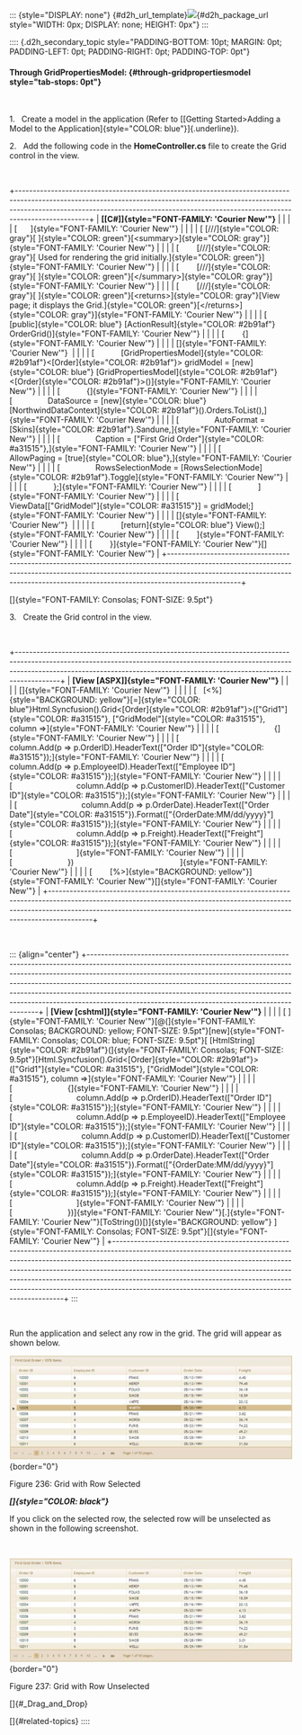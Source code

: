 ::: {style="DISPLAY: none"}
[](ms-xhelp:///?Id=d2h_url_template){#d2h_url_template}![](!package_url!){#d2h_package_url style="WIDTH: 0px; DISPLAY: none; HEIGHT: 0px"}
:::

:::: {.d2h_secondary_topic style="PADDING-BOTTOM: 10pt; MARGIN: 0pt; PADDING-LEFT: 0pt; PADDING-RIGHT: 0pt; PADDING-TOP: 0pt"}
#### Through GridPropertiesModel: {#through-gridpropertiesmodel style="tab-stops: 0pt"}

 

1.   Create a model in the application (Refer to [[Getting Started\>Adding a Model to the Application]{style="COLOR: blue"}]{.underline}).

2.   Add the following code in the **HomeController.cs** file to create the Grid control in the view.

 

+--------------------------------------------------------------------------------------------------------------------------------------------------------------------------------------------------------------------------------------------------------------+
| **[\[C#\]]{style="FONT-FAMILY: 'Courier New'"}**                                                                                                                                                                                                             |
|                                                                                                                                                                                                                                                              |
| [      ]{style="FONT-FAMILY: 'Courier New'"}                                                                                                                                                                                                                 |
|                                                                                                                                                                                                                                                              |
| [ [///]{style="COLOR: gray"}[ ]{style="COLOR: green"}[\<summary\>]{style="COLOR: gray"}]{style="FONT-FAMILY: 'Courier New'"}                                                                                                                                 |
|                                                                                                                                                                                                                                                              |
| [        [///]{style="COLOR: gray"}[ Used for rendering the grid initially.]{style="COLOR: green"}]{style="FONT-FAMILY: 'Courier New'"}                                                                                                                      |
|                                                                                                                                                                                                                                                              |
| [        [///]{style="COLOR: gray"}[ ]{style="COLOR: green"}[\</summary\>]{style="COLOR: gray"}]{style="FONT-FAMILY: 'Courier New'"}                                                                                                                         |
|                                                                                                                                                                                                                                                              |
| [        [///]{style="COLOR: gray"}[ ]{style="COLOR: green"}[\<returns\>]{style="COLOR: gray"}[View page; it displays the Grid.]{style="COLOR: green"}[\</returns\>]{style="COLOR: gray"}]{style="FONT-FAMILY: 'Courier New'"}                               |
|                                                                                                                                                                                                                                                              |
| [        [public]{style="COLOR: blue"} [ActionResult]{style="COLOR: #2b91af"} OrderGrid()]{style="FONT-FAMILY: 'Courier New'"}                                                                                                                               |
|                                                                                                                                                                                                                                                              |
| [        {]{style="FONT-FAMILY: 'Courier New'"}                                                                                                                                                                                                              |
|                                                                                                                                                                                                                                                              |
| []{style="FONT-FAMILY: 'Courier New'"}                                                                                                                                                                                                                       |
|                                                                                                                                                                                                                                                              |
| [            [GridPropertiesModel]{style="COLOR: #2b91af"}\<[Order]{style="COLOR: #2b91af"}\> gridModel = [new]{style="COLOR: blue"} [GridPropertiesModel]{style="COLOR: #2b91af"}\<[Order]{style="COLOR: #2b91af"}\>()]{style="FONT-FAMILY: 'Courier New'"} |
|                                                                                                                                                                                                                                                              |
| [            {]{style="FONT-FAMILY: 'Courier New'"}                                                                                                                                                                                                          |
|                                                                                                                                                                                                                                                              |
| [                DataSource = [new]{style="COLOR: blue"} [NorthwindDataContext]{style="COLOR: #2b91af"}().Orders.ToList(),]{style="FONT-FAMILY: 'Courier New'"}                                                                                              |
|                                                                                                                                                                                                                                                              |
| [                AutoFormat = [Skins]{style="COLOR: #2b91af"}.Sandune,]{style="FONT-FAMILY: 'Courier New'"}                                                                                                                                                  |
|                                                                                                                                                                                                                                                              |
| [                Caption = [\"First Grid Order\"]{style="COLOR: #a31515"},]{style="FONT-FAMILY: 'Courier New'"}                                                                                                                                              |
|                                                                                                                                                                                                                                                              |
| [                AllowPaging = [true]{style="COLOR: blue"},]{style="FONT-FAMILY: 'Courier New'"}                                                                                                                                                             |
|                                                                                                                                                                                                                                                              |
| [                RowsSelectionMode = [RowsSelectionMode]{style="COLOR: #2b91af"}.Toggle]{style="FONT-FAMILY: 'Courier New'"}                                                                                                                                 |
|                                                                                                                                                                                                                                                              |
| [            };]{style="FONT-FAMILY: 'Courier New'"}                                                                                                                                                                                                         |
|                                                                                                                                                                                                                                                              |
| [            ]{style="FONT-FAMILY: 'Courier New'"}                                                                                                                                                                                                           |
|                                                                                                                                                                                                                                                              |
| [            ViewData\[[\"GridModel\"]{style="COLOR: #a31515"}\] = gridModel;]{style="FONT-FAMILY: 'Courier New'"}                                                                                                                                           |
|                                                                                                                                                                                                                                                              |
| []{style="FONT-FAMILY: 'Courier New'"}                                                                                                                                                                                                                       |
|                                                                                                                                                                                                                                                              |
| [            [return]{style="COLOR: blue"} View();]{style="FONT-FAMILY: 'Courier New'"}                                                                                                                                                                      |
|                                                                                                                                                                                                                                                              |
| [        ]{style="FONT-FAMILY: 'Courier New'"}                                                                                                                                                                                                               |
|                                                                                                                                                                                                                                                              |
| [        }]{style="FONT-FAMILY: 'Courier New'"}[]{style="FONT-FAMILY: 'Courier New'"}                                                                                                                                                                        |
+--------------------------------------------------------------------------------------------------------------------------------------------------------------------------------------------------------------------------------------------------------------+

[]{style="FONT-FAMILY: Consolas; FONT-SIZE: 9.5pt"} 

3.   Create the Grid control in the view.

 

+------------------------------------------------------------------------------------------------------------------------------------------------------------------------------------------------------------------------------------------------------+
| **[View \[ASPX\]]{style="FONT-FAMILY: 'Courier New'"}**                                                                                                                                                                                              |
|                                                                                                                                                                                                                                                      |
| []{style="FONT-FAMILY: 'Courier New'"}                                                                                                                                                                                                               |
|                                                                                                                                                                                                                                                      |
| [   [\<%]{style="BACKGROUND: yellow"}[=]{style="COLOR: blue"}Html.Syncfusion().Grid\<[Order]{style="COLOR: #2b91af"}\>([\"Grid1\"]{style="COLOR: #a31515"}, [\"GridModel\"]{style="COLOR: #a31515"}, column =\>]{style="FONT-FAMILY: 'Courier New'"} |
|                                                                                                                                                                                                                                                      |
| [                         {]{style="FONT-FAMILY: 'Courier New'"}                                                                                                                                                                                     |
|                                                                                                                                                                                                                                                      |
| [                             column.Add(p =\> p.OrderID).HeaderText([\"Order ID\"]{style="COLOR: #a31515"});]{style="FONT-FAMILY: 'Courier New'"}                                                                                                   |
|                                                                                                                                                                                                                                                      |
| [                             column.Add(p =\> p.EmployeeID).HeaderText([\"Employee ID\"]{style="COLOR: #a31515"});]{style="FONT-FAMILY: 'Courier New'"}                                                                                             |
|                                                                                                                                                                                                                                                      |
| [                             column.Add(p =\> p.CustomerID).HeaderText([\"Customer ID\"]{style="COLOR: #a31515"});]{style="FONT-FAMILY: 'Courier New'"}                                                                                             |
|                                                                                                                                                                                                                                                      |
| [                             column.Add(p =\> p.OrderDate).HeaderText([\"Order Date\"]{style="COLOR: #a31515"}).Format([\"{OrderDate:MM/dd/yyyy}\"]{style="COLOR: #a31515"});]{style="FONT-FAMILY: 'Courier New'"}                                  |
|                                                                                                                                                                                                                                                      |
| [                             column.Add(p =\> p.Freight).HeaderText([\"Freight\"]{style="COLOR: #a31515"});]{style="FONT-FAMILY: 'Courier New'"}                                                                                                    |
|                                                                                                                                                                                                                                                      |
| [                             ]{style="FONT-FAMILY: 'Courier New'"}                                                                                                                                                                                  |
|                                                                                                                                                                                                                                                      |
| [                         })                                                ]{style="FONT-FAMILY: 'Courier New'"}                                                                                                                                    |
|                                                                                                                                                                                                                                                      |
| [        [%\>]{style="BACKGROUND: yellow"}]{style="FONT-FAMILY: 'Courier New'"}[]{style="FONT-FAMILY: 'Courier New'"}                                                                                                                                |
+------------------------------------------------------------------------------------------------------------------------------------------------------------------------------------------------------------------------------------------------------+

 

::: {align="center"}
+----------------------------------------------------------------------------------------------------------------------------------------------------------------------------------------------------------------------------------------------------------------------------------------------------------------------------------------------------------------------------------------------------------------------------------------------------------------------+
| **[View \[cshtml\]]{style="FONT-FAMILY: 'Courier New'"}**                                                                                                                                                                                                                                                                                                                                                                                                            |
|                                                                                                                                                                                                                                                                                                                                                                                                                                                                      |
| [ ]{style="FONT-FAMILY: 'Courier New'"}[@(]{style="FONT-FAMILY: Consolas; BACKGROUND: yellow; FONT-SIZE: 9.5pt"}[new]{style="FONT-FAMILY: Consolas; COLOR: blue; FONT-SIZE: 9.5pt"}[ [HtmlString]{style="COLOR: #2b91af"}(]{style="FONT-FAMILY: Consolas; FONT-SIZE: 9.5pt"}[Html.Syncfusion().Grid\<[Order]{style="COLOR: #2b91af"}\>([\"Grid1\"]{style="COLOR: #a31515"}, [\"GridModel\"]{style="COLOR: #a31515"}, column =\>]{style="FONT-FAMILY: 'Courier New'"} |
|                                                                                                                                                                                                                                                                                                                                                                                                                                                                      |
| [                         {]{style="FONT-FAMILY: 'Courier New'"}                                                                                                                                                                                                                                                                                                                                                                                                     |
|                                                                                                                                                                                                                                                                                                                                                                                                                                                                      |
| [                             column.Add(p =\> p.OrderID).HeaderText([\"Order ID\"]{style="COLOR: #a31515"});]{style="FONT-FAMILY: 'Courier New'"}                                                                                                                                                                                                                                                                                                                   |
|                                                                                                                                                                                                                                                                                                                                                                                                                                                                      |
| [                             column.Add(p =\> p.EmployeeID).HeaderText([\"Employee ID\"]{style="COLOR: #a31515"});]{style="FONT-FAMILY: 'Courier New'"}                                                                                                                                                                                                                                                                                                             |
|                                                                                                                                                                                                                                                                                                                                                                                                                                                                      |
| [                             column.Add(p =\> p.CustomerID).HeaderText([\"Customer ID\"]{style="COLOR: #a31515"});]{style="FONT-FAMILY: 'Courier New'"}                                                                                                                                                                                                                                                                                                             |
|                                                                                                                                                                                                                                                                                                                                                                                                                                                                      |
| [                             column.Add(p =\> p.OrderDate).HeaderText([\"Order Date\"]{style="COLOR: #a31515"}).Format([\"{OrderDate:MM/dd/yyyy}\"]{style="COLOR: #a31515"});]{style="FONT-FAMILY: 'Courier New'"}                                                                                                                                                                                                                                                  |
|                                                                                                                                                                                                                                                                                                                                                                                                                                                                      |
| [                             column.Add(p =\> p.Freight).HeaderText([\"Freight\"]{style="COLOR: #a31515"});]{style="FONT-FAMILY: 'Courier New'"}                                                                                                                                                                                                                                                                                                                    |
|                                                                                                                                                                                                                                                                                                                                                                                                                                                                      |
| [                             ]{style="FONT-FAMILY: 'Courier New'"}                                                                                                                                                                                                                                                                                                                                                                                                  |
|                                                                                                                                                                                                                                                                                                                                                                                                                                                                      |
| [                         })]{style="FONT-FAMILY: 'Courier New'"}[.]{style="FONT-FAMILY: 'Courier New'"}[ToString())[)]{style="BACKGROUND: yellow"} ]{style="FONT-FAMILY: Consolas; FONT-SIZE: 9.5pt"}[]{style="FONT-FAMILY: 'Courier New'"}                                                                                                                                                                                                                         |
+----------------------------------------------------------------------------------------------------------------------------------------------------------------------------------------------------------------------------------------------------------------------------------------------------------------------------------------------------------------------------------------------------------------------------------------------------------------------+
:::

 

Run the application and select any row in the grid. The grid will appear as shown below.

![](ImagesExt/image58_210.jpg){border="0"}

Figure 236: Grid with Row Selected

***[]{style="COLOR: black"}*** 

If you click on the selected row, the selected row will be unselected as shown in the following screenshot.

 

![](ImagesExt/image58_211.jpg){border="0"}

Figure 237: Grid with Row Unselected

[]{#_Drag_and_Drop} 

[]{#related-topics}
::::
